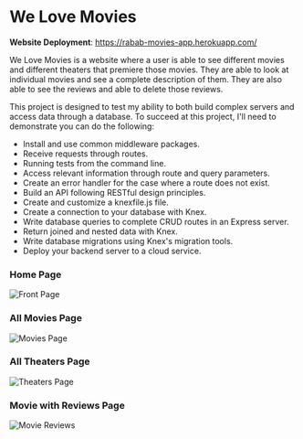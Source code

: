 # We Love Movies 

**Website Deployment**: https://rabab-movies-app.herokuapp.com/

We Love Movies is a website where a user is able to see different movies and different theaters that premiere those movies. They are able to look at individual movies and see a complete description of them. They are also able to see the reviews and able to delete those reviews.

This project is designed to test my ability to both build complex servers and access data through a database. To succeed at this project, I'll need to demonstrate you can do the following:

- Install and use common middleware packages.
- Receive requests through routes.
- Running tests from the command line.
- Access relevant information through route and query parameters.
- Create an error handler for the case where a route does not exist.
- Build an API following RESTful design principles.
- Create and customize a knexfile.js file.
- Create a connection to your database with Knex.
- Write database queries to complete CRUD routes in an Express server.
- Return joined and nested data with Knex.
- Write database migrations using Knex's migration tools.
- Deploy your backend server to a cloud service.

### Home Page

![Front Page](https://i.gyazo.com/0329e43038e1a729582aafe8dee26b2f.jpg)

### All Movies Page

![Movies Page](https://i.gyazo.com/da2e5362ec2cccc189e7615f9ef75ed9.png)

### All Theaters Page

![Theaters Page](https://i.gyazo.com/6848e27df1620815d8a72aaaf30d2cab.jpg)

### Movie with Reviews Page

![Movie Reviews](https://i.gyazo.com/8154e1bec83b5a4543c055b2a4ccdd00.png)
